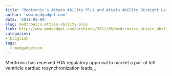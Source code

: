 ```yaml
---
title: "Medtronic's Attain Ability Plus and Attain Ability Straight Left-Heart ICD Leads Now Available in US"
author: 'www.medgadget.com'
date: '2011-05-09'
slug: medtronics-attain-ability-plus
link: http://www.medgadget.com/archives/2011/05/medtronics_attain_ability_plus_and_attain_ability_straight_leftheart_icd_leads_now_availabe_in_us.html
categories:
- bloglink
tags:
  - medgadgetcom
---
```


Medtronic has received FDA regulatory approval to market a pair of left ventricle cardiac resynchronization leads[... <i class="fas fa-external-link-alt"></i>](http://www.medgadget.com/archives/2011/05/medtronics_attain_ability_plus_and_attain_ability_straight_leftheart_icd_leads_now_availabe_in_us.html)

